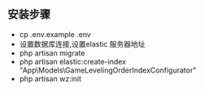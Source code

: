 
## 安装步骤
- cp .env.example .env
- 设置数据库连接,设置elastic 服务器地址
- php artisan migrate
- php artisan elastic:create-index "App\Models\GameLevelingOrderIndexConfigurator"
- php artisan wz:init


